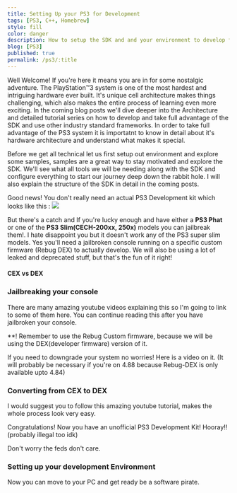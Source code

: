 ```yaml
---
title: Setting Up your PS3 for Development
tags: [PS3, C++, Homebrew]
style: fill
color: danger
description: How to setup the SDK and and your environment to develop for the PS3 system
blog: [PS3]
published: true
permalink: /ps3/:title
---
```


Well Welcome! If you're here it means you are in for some nostalgic adventure. The PlayStation™3 system is one of the most hardest and intriguing hardware ever built. It's unique cell architecture makes things challenging, which also makes the entire process of learning even more exciting. In the coming blog posts we'll dive deeper into the Architecture and detailed tutorial series on how to develop and take full advantage of the SDK and use other industry standard frameworks. In order to take full advantage of the PS3 system it is importatnt to know in detail about it's hardware architecture and understand what makes it special.

Before we get all technical let us first setup out environment and explore some samples, samples are a great way to stay motivated and explore the SDK. We'll see what all tools we will be needing along with the SDK and configure everything to start our journey deep down the rabbit hole. I will also explain the structure of the SDK in detail in the coming posts.

Good news! You don't really need an actual PS3 Development kit which looks like this :
![](https://pikachuxxxx.github.io/assets/images/blog/ps3/dep-setup/ps3devkit.png)

But there's a catch and If you're lucky enough and have either a **PS3 Phat** or one of the **PS3 Slim(CECH-200xx, 250x)** models you can jailbreak them!. I hate disappoint you but it doesn't work any of the PS3 super slim models. Yes you'll need a jailbroken console running on a specific custom firmware (Rebug DEX) to actually develop. We will also be using a lot of leaked and deprecated stuff, but that's the fun of it right!

#### CEX vs DEX


### Jailbreaking your console
There are many amazing youtube videos explaining this so I'm going to link to some of them here. You can continue reading this after you have jailbroken your console.

**! Remember to use the Rebug Custom firmware, because we will be using the DEX(developer firmware) version of it.

If you need to downgrade your system no worries! Here is a video on it. (It will probably be necessary if you're on 4.88 because Rebug-DEX is only available upto 4.84)

### Converting from CEX to DEX
 I would suggest you to follow this amazing youtube tutorial, makes the whole process look very easy.

 Congratulations! Now you have an unofficial PS3 Development Kit! Hooray!! (probably illegal too idk)

 Don't worry the feds don't care.

### Setting up your development Environment
Now you can move to your PC and get ready be a software pirate.
